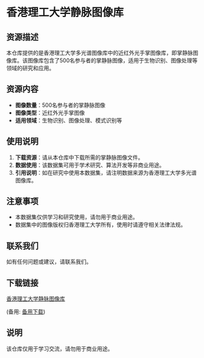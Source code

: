 # 香港理工大学静脉图像库

## 资源描述

本仓库提供的是香港理工大学多光谱图像库中的近红外光手掌图像库，即掌静脉图像库。该图像库包含了500名参与者的掌静脉图像，适用于生物识别、图像处理等领域的研究和应用。

## 资源内容

- **图像数量**：500名参与者的掌静脉图像
- **图像类型**：近红外光手掌图像
- **适用领域**：生物识别、图像处理、模式识别等

## 使用说明

1. **下载资源**：请从本仓库中下载所需的掌静脉图像文件。
2. **数据使用**：该数据集可用于学术研究、算法开发等非商业用途。
3. **引用说明**：如在研究中使用本数据集，请注明数据来源为香港理工大学多光谱图像库。

## 注意事项

- 本数据集仅供学习和研究使用，请勿用于商业用途。
- 数据集中的图像版权归香港理工大学所有，使用时请遵守相关法律法规。

## 联系我们

如有任何问题或建议，请联系我们。

## 下载链接
[香港理工大学静脉图像库]() 

(备用: [备用下载](https://pan.baidu.com/s/10CHD0QngMydDCc5g1TEvOw?pwd=1234))

## 说明

该仓库仅用于学习交流，请勿用于商业用途。
